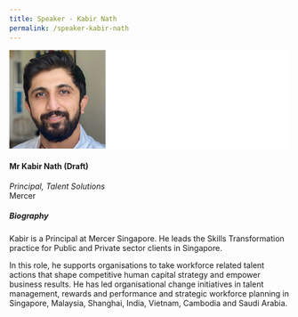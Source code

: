 ```yaml
---
title: Speaker - Kabir Nath
permalink: /speaker-kabir-nath
---
```


![Kabir Nath](/images/speakers/Nath-Kabir.jpg)

#### **Mr Kabir Nath (Draft)**

*Principal, Talent Solutions*  
Mercer

##### **Biography**

Kabir is a Principal at Mercer Singapore. He leads the Skills Transformation practice for Public and Private sector clients in Singapore. 

In this role, he supports organisations to take workforce related talent actions that shape competitive human capital strategy and empower business results. He has led organisational change initiatives in talent management, rewards and performance and strategic workforce planning in Singapore, Malaysia, Shanghai, India, Vietnam, Cambodia and Saudi Arabia. 